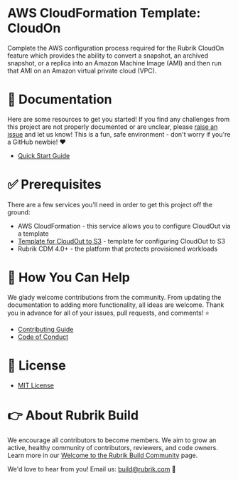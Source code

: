 # AWS CloudFormation Template: CloudOn

Complete the AWS configuration process required for the Rubrik CloudOn feature which provides the ability to convert a snapshot, an archived snapshot, or a replica into an Amazon Machine Image (AMI) and then run that AMI on an Amazon virtual private cloud (VPC).

# :blue_book: Documentation 

Here are some resources to get you started! If you find any challenges from this project are not properly documented or are unclear, please [raise an issue](https://github.com/rubrikinc/use-case-aws-cloudformation-template-cloudon/issues/new/choose) and let us know! This is a fun, safe environment - don't worry if you're a GitHub newbie! :heart:

* [Quick Start Guide](/docs/quick-start.md)

# :white_check_mark: Prerequisites

There are a few services you'll need in order to get this project off the ground:

* AWS CloudFormation - this service allows you to configure CloudOut via a template
* [Template for CloudOut to S3](rubrik_cloudout.template) - template for configuring CloudOut to S3
* Rubrik CDM 4.0+ - the platform that protects provisioned workloads

# :muscle: How You Can Help

We glady welcome contributions from the community. From updating the documentation to adding more functionality, all ideas are welcome. Thank you in advance for all of your issues, pull requests, and comments! :star:

* [Contributing Guide](CONTRIBUTING.md)
* [Code of Conduct](CODE_OF_CONDUCT.md)

# :pushpin: License

* [MIT License](LICENSE)

# :point_right: About Rubrik Build

We encourage all contributors to become members. We aim to grow an active, healthy community of contributors, reviewers, and code owners. Learn more in our [Welcome to the Rubrik Build Community](https://github.com/rubrikinc/welcome-to-rubrik-build) page.

We'd  love to hear from you! Email us: build@rubrik.com :love_letter: